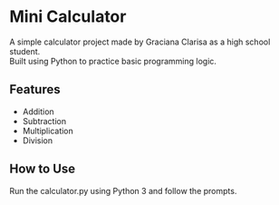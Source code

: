 # Mini Calculator

A simple calculator project made by Graciana Clarisa as a high school student.  
Built using Python to practice basic programming logic.

## Features
- Addition
- Subtraction
- Multiplication
- Division

## How to Use
Run the calculator.py using Python 3 and follow the prompts.
